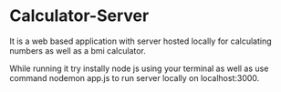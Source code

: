# Calculator-Server
It is a web based application with server hosted locally for calculating numbers as well as a bmi calculator.

While running it try instally node js using your terminal as well as use command nodemon app.js to run server locally on localhost:3000.
